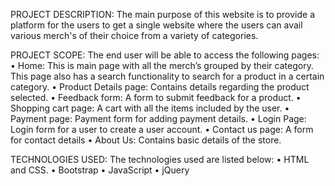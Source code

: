 PROJECT DESCRIPTION:
The main purpose of this website is to provide a platform for the users to get a
single website where the users can avail various merch's of their choice from a
variety of categories.

PROJECT SCOPE:
The end user will be able to access the following pages:
• Home: This is main page with all the merch’s grouped by their category.
This page also has a search functionality to search for a product in a
certain category.
• Product Details page: Contains details regarding the product selected.
• Feedback form: A form to submit feedback for a product.
• Shopping cart page: A cart with all the items included by the user.
• Payment page: Payment form for adding payment details.
• Login Page: Login form for a user to create a user account.
• Contact us page: A form for contact details
• About Us: Contains basic details of the store.

TECHNOLOGIES USED:
The technologies used are listed below:
• HTML and CSS.
• Bootstrap
• JavaScript
• jQuery

